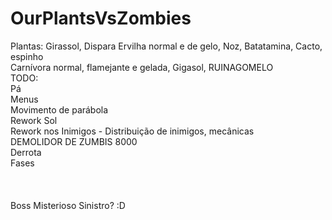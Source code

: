 # OurPlantsVsZombies<br>
Plantas: Girassol, Dispara Ervilha normal e de gelo,  Noz, Batatamina, Cacto, espinho<br>
Carnívora normal, flamejante e gelada, Gigasol, RUINAGOMELO<br> 
TODO:<br>
Pá<br>
Menus<br>
Movimento de parábola<br>
Rework Sol<br>
Rework nos Inimigos - Distribuição de inimigos, mecânicas<br>
DEMOLIDOR DE ZUMBIS 8000<br>
Derrota<br>
Fases<br>
<br>
<br>
<br>
Boss Misterioso Sinistro? :D<br>
